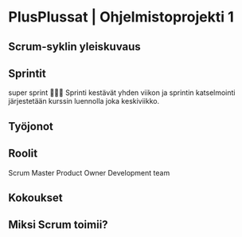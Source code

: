 # PlusPlussat | Ohjelmistoprojekti 1

## Scrum-syklin yleiskuvaus

## Sprintit
super sprint 🏃🏻‍♂️
Sprinti kestävät yhden viikon ja sprintin katselmointi järjestetään kurssin luennolla joka keskiviikko.
## Työjonot

## Roolit

Scrum Master
Product Owner
Development team

## Kokoukset

## Miksi Scrum toimii?
